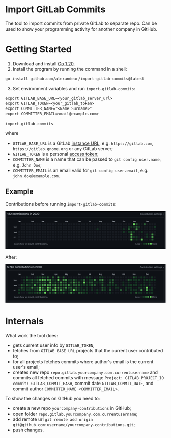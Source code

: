 # Import GitLab Commits

The tool to import commits from private GitLab to separate repo. Can be used to show your programming activity for another company in GitHub.

# Getting Started

1. Download and install [Go 1.20](https://go.dev/dl/).
2. Install the program by running the command in a shell:
```shell
go install github.com/alexandear/import-gitlab-commits@latest
```

3. Set environment variables and run `import-gitlab-commits`:
```shell
export GITLAB_BASE_URL=<your_gitlab_server_url>
export GITLAB_TOKEN=<your_gitlab_token>
export COMMITTER_NAME="<Name Surname>"
export COMMITTER_EMAIL=<mail@example.com>

import-gitlab-commits
```

where
- `GITLAB_BASE_URL` is a GitLab [instance URL](https://stackoverflow.com/questions/58236175/what-is-a-gitlab-instance-url-and-how-can-i-get-it), e.g. `https://gitlab.com`, `https://gitlab.gnome.org` or any GitLab server;
- `GITLAB_TOKEN` is a personal [access token](https://docs.gitlab.com/ee/user/profile/personal_access_tokens.html#create-a-personal-access-token);
- `COMMITTER_NAME` is a name that can be passed to `git config user.name`, e.g. `John Doe`;
- `COMMITTER_EMAIL` is an email valid for `git config user.email`, e.g. `john.doe@example.com`.

## Example

Contributions before running `import-gitlab-commits`:

<img src="./screenshots/contribs_before.png" width="1000">

After:

<img src="./screenshots/contribs_after.png" width="1000">

# Internals

What work the tool does:
* gets current user info by `GITLAB_TOKEN`;
* fetches from `GITLAB_BASE_URL` projects that the current user contributed to;
* for all projects fetches commits where author's email is the current user's email;
* creates new repo `repo.gitlab.yourcompany.com.currentusername` and commits all fetched commits with message
`Project: GITLAB_PROJECT_ID commit: GITLAB_COMMIT_HASH`, commit date `GITLAB_COMMIT_DATE`, and commit author `COMMITTER_NAME <COMMITTER_EMAIL>`.

To show the changes on GitHub you need to:
* create a new repo `yourcompany-contributions` in GitHub;
* open folder `repo.gitlab.yourcompany.com.currentusername`;
* add remote url `git remote add origin git@github.com:username/yourcompany-contributions.git`;
* push changes.
